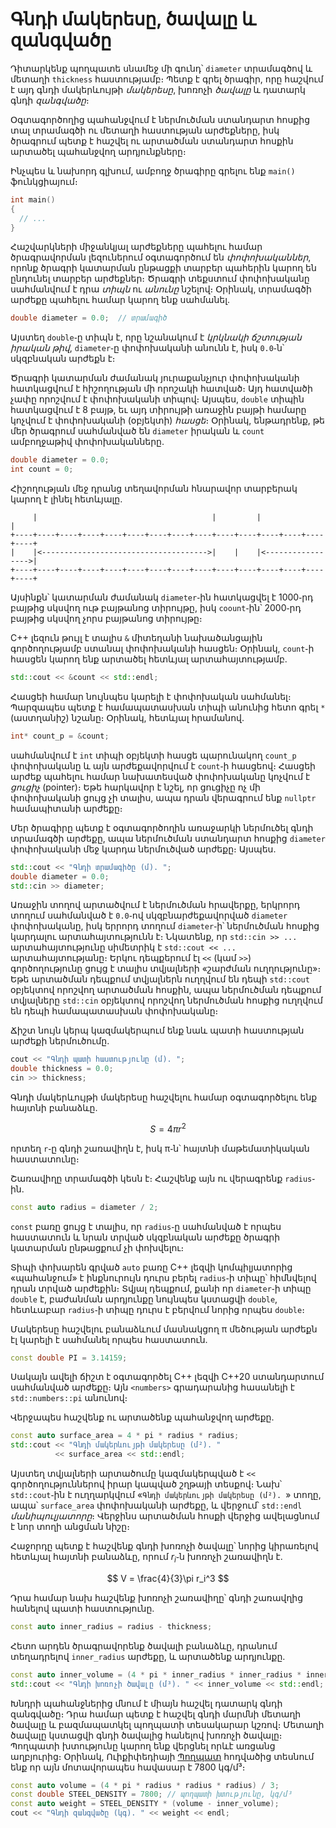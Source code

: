 # Գնդի մակերեսը, ծավալը և զանգվածը

Դիտարկենք պողպատե սնամեջ մի գունդ՝ `diameter` տրամագծով և մետաղի `thickness` հաստությամբ։ Պետք է գրել ծրագիր, որը հաշվում է այդ գնդի մակերևույթի _մակերեսը_, խոռոչի _ծավալը_ և դատարկ գնդի _զանգվածը_։

Օգտագործողից պահանջվում է ներմուծման ստանդարտ հոսքից տալ տրամագծի ու մետաղի հաստության արժեքները, իսկ ծրագրում պետք է հաշվել ու արտածման ստանդարտ հոսքին արտածել պահանջվող արդյունքները։

Ինչպես և նախորդ գլխում, ամբողջ ծրագիրը գրելու ենք `main()` ֆունկցիայում։

```C++
int main()
{
  // ... 
}
```

Հաշվարկների միջանկյալ արժեքները պահելու համար ծրագրավորման լեզուներում օգտագործում են _փոփոխականներ_, որոնք ծրագրի կատարման ընթացքի տարբեր պահերին կարող են ընդունել տարբեր արժեքներ։ Ծրագրի տեքստում փոփոխականը սահմանվում է դրա _տիպն_ ու _անունը_ նշելով։ Օրինակ, տրամագծի արժեքը պահելու համար կարող ենք սահմանել․

```C++
double diameter = 0.0;  // տրամագիծ
```

Այստեղ `double`֊ը տիպն է, որը նշանակում է _կրկնակի ճշտության իրական թիվ_, `diameter`֊ը փոփոխականի անունն է, իսկ `0.0`֊ն՝ սկզբնական արժեքն է։ 

Ծրագրի կատարման ժամանակ յուրաքանչյուր փոփոխականի հատկացվում է հիշողության մի որոշակի հատված։ Այդ հատվածի չափը որոշվում է փոփոխականի տիպով։ Այսպես, `double` տիպին հատկացվում է 8 բայթ, եւ այդ տիրույթի առաջին բայթի համարը կոչվում է փոփոխականի (օբյեկտի) _հասցե_։ Օրինակ, ենթադրենք, թե մեր ծրագրում սահմանված են `diameter` իրական և `count` ամբողջաթիվ փոփոխականները․

```C++
double diameter = 0.0;
int count = 0;
```

Հիշողության մեջ դրանց տեղավորման հնարավոր տարբերակ կարող է լինել հետևյալը․

```
     |                                       |         |                   |
+----+----+----+----+----+----+----+----+----+----+----+----+----+----+----+
|    |<------------------------------------->|    |    |<----------------->|
+----+----+----+----+----+----+----+----+----+----+----+----+----+----+----+
```

Այսինքն՝ կատարման ժամանակ `diameter`֊ին հատկացվել է 1000֊րդ բայթից սկսվող ութ բայթանոց տիրույթը, իսկ `coount`֊ին՝ 2000֊րդ բայթից սկսվող չորս բայթանոց տիրույթը։

C++ լեզուն թույլ է տալիս `&` միտեղանի նախածանցային գործողությամբ ստանալ փոփոխականի հասցեն։ Օրինակ, `count`֊ի հասցեն կարող ենք արտածել հետևյալ արտահայտությամբ․

```C++
std::cout << &count << std::endl;
```

Հասցեի համար նույնպես կարելի է փոփոխական սահմանել։ Պարզապես պետք է համապատասխան տիպի անունից հետո գրել `*` (աստղանիշ) նշանը։ Օրինակ, հետևյալ հրամանով․

```C++
int* count_p = &count;
```

սահմանվում է `int` տիպի օբյեկտի հասցե պարունակող `count_p` փոփոխականը և այն արժեքավորվում է `count`֊ի հասցեով։ Հասցեի արժեք պահելու համար նախատեսված փոփոխականը կոչվում է _ցուցիչ_ (pointer)։ Եթե հարկավոր է նշել, որ ցուցիչը ոչ մի փոփոխականի ցույց չի տալիս, ապա դրան վերագրում ենք `nullptr` համապիտանի արժեքը։

Մեր ծրագիրը պետք է օգտագործողին առաջարկի ներմուծել գնդի տրամագծի արժեքը, ապա ներմուծման ստանդարտ հոսքից `diameter` փոփոխականի մեջ կարդա ներմուծված արժեքը։ Այսպես․

```C++
std::cout << "Գնդի տրամագիծը (մ). ";
double diameter = 0.0;
std::cin >> diameter;
```

Առաջին տողով արտածվում է ներմուծման հրավերքը, երկրորդ տողում սահմանված է `0.0`֊ով սկզբնարժեքավորված `diameter` փոփոխականը, իսկ երրորդ տողում `diameter`֊ի՝ ներմուծման հոսքից կարդալու արտահայտությունն է։ Նկատենք, որ `std::cin >> ...` արտահայտությունը սիմետրիկ է `std::cout << ...` արտահայտությանը։ Երկու դեպքերում էլ `<<` (կամ `>>`) գործողությունը ցույց է տալիս տվյալների «շարժման ուղղությունը»։ Եթե արտածման դեպքում տվյալներն ուղղվում են դեպի `std::cout` օբյեկտով որոշվող արտածման հոսքին, ապա ներմուծման դեպքում տվյալները `std::cin` օբյեկտով որոշվող ներմուծման հոսքից ուղղվում են դեպի համապատասխան փոփոխականը։

Ճիշտ նույն կերպ կազմակերպում ենք նաև պատի հաստության արժեքի ներմուծումը․

```C++
cout << "Գնդի պատի հաստությունը (մ). ";
double thickness = 0.0;
cin >> thickness;
```

Գնդի մակերևույթի մակերեսը հաշվելու համար օգտագործելու ենք հայտնի բանաձևը․

$$ S = 4\pi r^2 $$

որտեղ `r`֊ը գնդի շառավիղն է, իսկ π֊ն՝ հայտնի մաթեմատիկական հաստատունը։

Շառավիղը տրամագծի կեսն է։ Հաշվենք այն ու վերագրենք `radius`֊ին․

```C++
const auto radius = diameter / 2;
```

`const` բառը ցույց է տալիս, որ `radius`֊ը սահմանված է որպես հաստատուն և նրան տրված սկզբնական արժեքը ծրագրի կատարման ընթացքում չի փոխվելու։

Տիպի փոխարեն գրված `auto` բառը C++ լեզվի կոմպիլյատորից «պահանջում» է ինքնուրույն դուրս բերել `radius`֊ի տիպը՝ հիմնվելով դրան տրված արժեքին։ Տվյալ դեպքում, քանի որ `diameter`֊ի տիպը `double` է, բաժանման արդյունքը նույնպես կստացվի `double`, հետևաբար `radius`֊ի տիպը դուրս է բերվում նորից որպես `double`։ 

Մակերեսը հաշվելու բանաձևում մասնակցող π մեծության արժեքն էլ կարելի է սահմանել որպես հաստատուն․

```C++
const double PI = 3.14159;
```

Սակայն ավելի ճիշտ է օգտագործել C++ լեզվի C++20 ստանդարտում սահմանված արժեքը։ Այն `<numbers>` գրադարանից հասանելի է `std::numbers::pi` անունով։

Վերջապես հաշվենք ու արտածենք պահանջվող արժեքը․

```C++
const auto surface_area = 4 * pi * radius * radius;
std::cout << "Գնդի մակերևույթի մակերեսը (մ²). "
          << surface_area << std::endl;
```

Այստեղ տվյալների արտածումը կազմակերպված է `<<` գործողություններով իրար կապված շղթայի տեսքով։ Նախ՝ `std::cout`֊ին է ուղղարկվում «`Գնդի մակերևույթի մակերեսը (մ²). `» տողը, ապա՝ `surface_area` փոփոխականի արժեքը, և վերջում՝ `std::endl` _մանիպուլյատորը_։ Վերջինս արտածման հոսքի վերջից ավելացնում է նոր տողի անցման նիշը։

Հաջորդը պետք է հաշվենք գնդի խոռոչի ծավալը՝ նորից կիրառելով հետևյալ հայտնի բանաձևը, որում $r_i$֊ն խոռոչի շառավիղն է․

$$ V = \frac{4}{3}\pi r_i^3 $$

Դրա համար նախ հաշվենք խոռոչի շառավիղը՝ գնդի շառավղից հանելով պատի հաստությունը․

```C++
const auto inner_radius = radius - thickness;
```

Հետո արդեն ծրագրավորենք ծավալի բանաձևը, դրանում տեղադրելով `inner_radius` արժեքը, և արտածենք արդյունքը․

```C++
const auto inner_volume = (4 * pi * inner_radius * inner_radius * inner_radius) / 3;
std::cout << "Գնդի խոռոչի ծավալը (մ³). " << inner_volume << std::endl;
```

Խնդրի պահանջներից մնում է միայն հաշվել դատարկ գնդի զանգվածը։ Դրա համար պետք է հաշվել գնդի մարմնի մետաղի ծավալը և բազմապատկել պողպատի տեսակարար կշռով։ Մետաղի ծավալը կստացվի գնդի ծավալից հանելով խոռոչի ծավալը։ Պողպատի խտությունը կարող ենք վերցնել որևէ առցանց աղբյուրից։ Օրինակ, Ուիքիփեդիայի [Պողպատ](https://hy.wikipedia.org/wiki/Պողպատ) հոդվածից տեսնում ենք որ այն մոտավորապես հավասար է 7800 կգ/մ³։

```C++
const auto volume = (4 * pi * radius * radius * radius) / 3;
const double STEEL_DENSITY = 7800; // պողպատի խտությունը, կգ/մ³
const auto weight = STEEL_DENSITY * (volume - inner_volume);
cout << "Գնդի զանգվածը (կգ). " << weight << endl;
```


